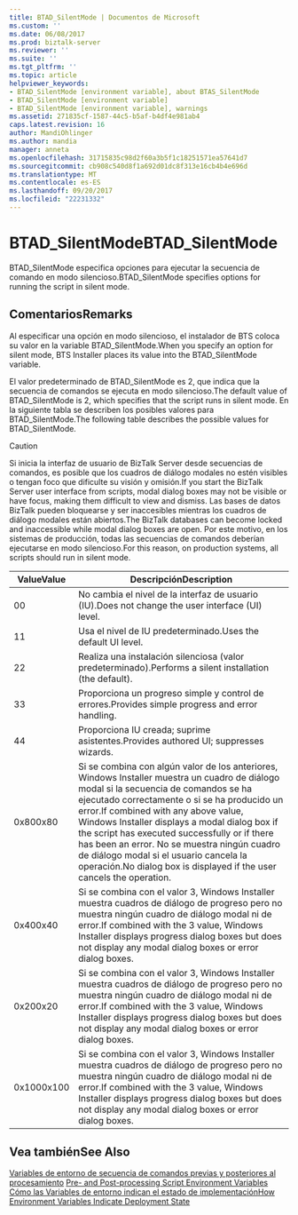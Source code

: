 ```yaml
---
title: BTAD_SilentMode | Documentos de Microsoft
ms.custom: ''
ms.date: 06/08/2017
ms.prod: biztalk-server
ms.reviewer: ''
ms.suite: ''
ms.tgt_pltfrm: ''
ms.topic: article
helpviewer_keywords:
- BTAD_SilentMode [environment variable], about BTAS_SilentMode
- BTAD_SilentMode [environment variable]
- BTAD_SilentMode [environment variable], warnings
ms.assetid: 271835cf-1587-44c5-b5af-b4df4e981ab4
caps.latest.revision: 16
author: MandiOhlinger
ms.author: mandia
manager: anneta
ms.openlocfilehash: 31715835c98d2f60a3b5f1c18251571ea57641d7
ms.sourcegitcommit: cb908c540d8f1a692d01dc8f313e16cb4b4e696d
ms.translationtype: MT
ms.contentlocale: es-ES
ms.lasthandoff: 09/20/2017
ms.locfileid: "22231332"
---
```

# <a name="btadsilentmode"></a><span data-ttu-id="f3c11-102">BTAD_SilentMode</span><span class="sxs-lookup"><span data-stu-id="f3c11-102">BTAD_SilentMode</span></span>
<span data-ttu-id="f3c11-103">BTAD_SilentMode especifica opciones para ejecutar la secuencia de comando en modo silencioso.</span><span class="sxs-lookup"><span data-stu-id="f3c11-103">BTAD_SilentMode specifies options for running the script in silent mode.</span></span>  
  
## <a name="remarks"></a><span data-ttu-id="f3c11-104">Comentarios</span><span class="sxs-lookup"><span data-stu-id="f3c11-104">Remarks</span></span>  
 <span data-ttu-id="f3c11-105">Al especificar una opción en modo silencioso, el instalador de BTS coloca su valor en la variable BTAD_SilentMode.</span><span class="sxs-lookup"><span data-stu-id="f3c11-105">When you specify an option for silent mode, BTS Installer places its value into the BTAD_SilentMode variable.</span></span>  
  
 <span data-ttu-id="f3c11-106">El valor predeterminado de BTAD_SilentMode es 2, que indica que la secuencia de comandos se ejecuta en modo silencioso.</span><span class="sxs-lookup"><span data-stu-id="f3c11-106">The default value of BTAD_SilentMode is 2, which specifies that the script runs in silent mode.</span></span> <span data-ttu-id="f3c11-107">En la siguiente tabla se describen los posibles valores para BTAD_SilentMode.</span><span class="sxs-lookup"><span data-stu-id="f3c11-107">The following table describes the possible values for BTAD_SilentMode.</span></span>  
  
> [!CAUTION]
>  <span data-ttu-id="f3c11-108">Si inicia la interfaz de usuario de BizTalk Server desde secuencias de comandos, es posible que los cuadros de diálogo modales no estén visibles o tengan foco que dificulte su visión y omisión.</span><span class="sxs-lookup"><span data-stu-id="f3c11-108">If you start the BizTalk Server user interface from scripts, modal dialog boxes may not be visible or have focus, making them difficult to view and dismiss.</span></span> <span data-ttu-id="f3c11-109">Las bases de datos BizTalk pueden bloquearse y ser inaccesibles mientras los cuadros de diálogo modales están abiertos.</span><span class="sxs-lookup"><span data-stu-id="f3c11-109">The BizTalk databases can become locked and inaccessible while modal dialog boxes are open.</span></span> <span data-ttu-id="f3c11-110">Por este motivo, en los sistemas de producción, todas las secuencias de comandos deberían ejecutarse en modo silencioso.</span><span class="sxs-lookup"><span data-stu-id="f3c11-110">For this reason, on production systems, all scripts should run in silent mode.</span></span>  
  
|<span data-ttu-id="f3c11-111">Value</span><span class="sxs-lookup"><span data-stu-id="f3c11-111">Value</span></span>|<span data-ttu-id="f3c11-112">Descripción</span><span class="sxs-lookup"><span data-stu-id="f3c11-112">Description</span></span>|  
|-----------|-----------------|  
|<span data-ttu-id="f3c11-113">0</span><span class="sxs-lookup"><span data-stu-id="f3c11-113">0</span></span>|<span data-ttu-id="f3c11-114">No cambia el nivel de la interfaz de usuario (IU).</span><span class="sxs-lookup"><span data-stu-id="f3c11-114">Does not change the user interface (UI) level.</span></span>|  
|<span data-ttu-id="f3c11-115">1</span><span class="sxs-lookup"><span data-stu-id="f3c11-115">1</span></span>|<span data-ttu-id="f3c11-116">Usa el nivel de IU predeterminado.</span><span class="sxs-lookup"><span data-stu-id="f3c11-116">Uses the default UI level.</span></span>|  
|<span data-ttu-id="f3c11-117">2</span><span class="sxs-lookup"><span data-stu-id="f3c11-117">2</span></span>|<span data-ttu-id="f3c11-118">Realiza una instalación silenciosa (valor predeterminado).</span><span class="sxs-lookup"><span data-stu-id="f3c11-118">Performs a silent installation (the default).</span></span>|  
|<span data-ttu-id="f3c11-119">3</span><span class="sxs-lookup"><span data-stu-id="f3c11-119">3</span></span>|<span data-ttu-id="f3c11-120">Proporciona un progreso simple y control de errores.</span><span class="sxs-lookup"><span data-stu-id="f3c11-120">Provides simple progress and error handling.</span></span>|  
|<span data-ttu-id="f3c11-121">4</span><span class="sxs-lookup"><span data-stu-id="f3c11-121">4</span></span>|<span data-ttu-id="f3c11-122">Proporciona IU creada; suprime asistentes.</span><span class="sxs-lookup"><span data-stu-id="f3c11-122">Provides authored UI; suppresses wizards.</span></span>|  
|<span data-ttu-id="f3c11-123">0x80</span><span class="sxs-lookup"><span data-stu-id="f3c11-123">0x80</span></span>|<span data-ttu-id="f3c11-124">Si se combina con algún valor de los anteriores, Windows Installer muestra un cuadro de diálogo modal si la secuencia de comandos se ha ejecutado correctamente o si se ha producido un error.</span><span class="sxs-lookup"><span data-stu-id="f3c11-124">If combined with any above value, Windows Installer displays a modal dialog box if the script has executed successfully or if there has been an error.</span></span> <span data-ttu-id="f3c11-125">No se muestra ningún cuadro de diálogo modal si el usuario cancela la operación.</span><span class="sxs-lookup"><span data-stu-id="f3c11-125">No dialog box is displayed if the user cancels the operation.</span></span>|  
|<span data-ttu-id="f3c11-126">0x40</span><span class="sxs-lookup"><span data-stu-id="f3c11-126">0x40</span></span>|<span data-ttu-id="f3c11-127">Si se combina con el valor 3, Windows Installer muestra cuadros de diálogo de progreso pero no muestra ningún cuadro de diálogo modal ni de error.</span><span class="sxs-lookup"><span data-stu-id="f3c11-127">If combined with the 3 value, Windows Installer displays progress dialog boxes but does not display any modal dialog boxes or error dialog boxes.</span></span>|  
|<span data-ttu-id="f3c11-128">0x20</span><span class="sxs-lookup"><span data-stu-id="f3c11-128">0x20</span></span>|<span data-ttu-id="f3c11-129">Si se combina con el valor 3, Windows Installer muestra cuadros de diálogo de progreso pero no muestra ningún cuadro de diálogo modal ni de error.</span><span class="sxs-lookup"><span data-stu-id="f3c11-129">If combined with the 3 value, Windows Installer displays progress dialog boxes but does not display any modal dialog boxes or error dialog boxes.</span></span>|  
|<span data-ttu-id="f3c11-130">0x100</span><span class="sxs-lookup"><span data-stu-id="f3c11-130">0x100</span></span>|<span data-ttu-id="f3c11-131">Si se combina con el valor 3, Windows Installer muestra cuadros de diálogo de progreso pero no muestra ningún cuadro de diálogo modal ni de error.</span><span class="sxs-lookup"><span data-stu-id="f3c11-131">If combined with the 3 value, Windows Installer displays progress dialog boxes but does not display any modal dialog boxes or error dialog boxes.</span></span>|  
  
## <a name="see-also"></a><span data-ttu-id="f3c11-132">Vea también</span><span class="sxs-lookup"><span data-stu-id="f3c11-132">See Also</span></span>  
 <span data-ttu-id="f3c11-133">[Variables de entorno de secuencia de comandos previas y posteriores al procesamiento](../core/pre-and-post-processing-script-environment-variables.md) </span><span class="sxs-lookup"><span data-stu-id="f3c11-133">[Pre- and Post-processing Script Environment Variables](../core/pre-and-post-processing-script-environment-variables.md) </span></span>  
 [<span data-ttu-id="f3c11-134">Cómo las Variables de entorno indican el estado de implementación</span><span class="sxs-lookup"><span data-stu-id="f3c11-134">How Environment Variables Indicate Deployment State</span></span>](../core/how-environment-variables-indicate-deployment-state.md)